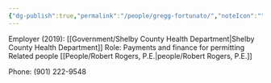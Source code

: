 ```yaml
---
{"dg-publish":true,"permalink":"/people/gregg-fortunato/","noteIcon":"","created":"2025-07-07T14:23:46.222-05:00"}
---
```


Employer (2019): [[Government/Shelby County Health Department\|Shelby County Health Department]]
Role: Payments and finance for permitting
Related people [[People/Robert Rogers, P.E.\|people/Robert Rogers, P.E.]]

Phone: (901) 222-9548

